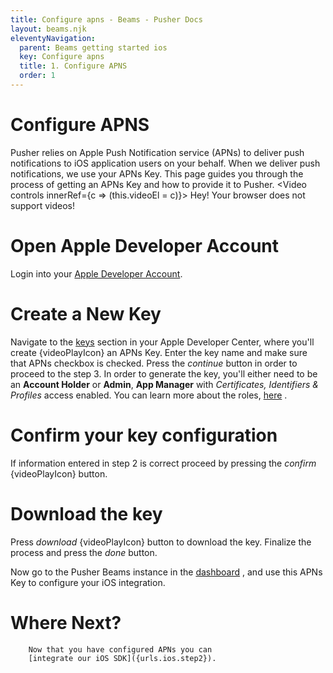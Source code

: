 ```yaml
---
title: Configure apns - Beams - Pusher Docs
layout: beams.njk
eleventyNavigation:
  parent: Beams getting started ios
  key: Configure apns
  title: 1. Configure APNS
  order: 1
---
```


# Configure APNS

Pusher relies on Apple Push Notification service (APNs) to deliver push notifications to iOS application users on your behalf. When we deliver push notifications, we use your APNs Key. This page guides you through the process of getting an APNs Key and how to provide it to Pusher.
<Video controls innerRef={c => (this.videoEl = c)}> <source src="/docs/static/beams/media/configure-apns.webm" type="video/webm" /> <source src="/docs/static/beams/media/configure-apns.mp4" type="video/mp4" /> Hey! Your browser does not support videos! </Video> <br />

# Open Apple Developer Account

Login into your [Apple Developer Account](https://developer.apple.com/account).

# Create a New Key

Navigate to the [keys](https://developer.apple.com/account/resources/authkeys/add) section in your Apple Developer Center, where you'll <Anchor role="button" onClick={this.videoGoTo(0)}> create {videoPlayIcon} </Anchor> an APNs Key. Enter the key name and make sure that APNs checkbox is checked. Press the <em>continue</em> button in order to proceed to the step 3.
<Alert primary> In order to generate the key, you'll either need to be an **Account Holder** or **Admin**, **App Manager** with _Certificates, Identifiers & Profiles_ access enabled. You can learn more about the roles, <a external="" href="https://developer.apple.com/support/roles/">here</a> . </Alert>

# Confirm your key configuration

If information entered in step 2 is correct proceed by pressing the <Anchor role="button" onClick={this.videoGoTo(9)}> <em>confirm</em> {videoPlayIcon} </Anchor> button.

# Download the key

Press <Anchor role="button" onClick={this.videoGoTo(11)}> <em>download</em> {videoPlayIcon} </Anchor> button to download the key. Finalize the process and press the <em>done</em> button.

Now go to the Pusher Beams instance in the <a external="" href="https://dashboard.pusher.com/beams">dashboard</a> , and use this APNs Key to configure your iOS integration.

# Where Next?

        Now that you have configured APNs you can
        [integrate our iOS SDK]({urls.ios.step2}).
